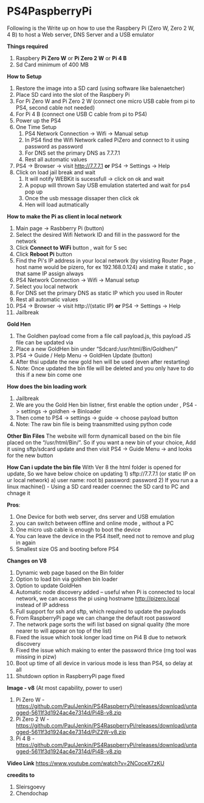 # PS4PaspberryPi
Following is the Write up on how to use the Raspbery Pi (Zero W, Zero 2 W, 4 B) to host a Web server, DNS Server and a USB emulator

**Things required**
1. Raspbery **Pi Zero W** or **Pi Zero 2 W** or **Pi 4 B**
2. Sd Card minimum of 400 MB

**How to Setup**
1. Restore the image into a SD card (using software like balenaetcher)
2. Place SD card into the slot of the Raspbery Pi
3. For Pi Zero W and Pi Zero 2 W (connect one micro USB cable from pi to PS4, second cable not needed)
4. For Pi 4 B (connect one USB C cable from pi to PS4)
5. Power up the PS4
6. One Time Setup
    1. PS4 Network Connection -> Wifi -> Manual setup
    2. In PS4 find the Wifi Network called PiZero and connect to it using password as password
    3. For DNS set the primary DNS as 7.7.7.1
    4. Rest all automatic values
7. PS4 -> Browser -> visit http://7.7.7.1 **or** PS4 -> Settings -> Help
8. Click on load jail break and wait
    1. It will notify WEBKit is sucessfull -> click on ok and wait
    2. A popup will thrown Say USB emulation staterted and wait for ps4 pop up
    3. Once the usb message dissaper then click ok
    4. Hen will load autmatically

**How to make the Pi as client in local network**
1. Main page -> Rasbberry Pi (button)
2. Select the desired Wifi Network ID and fill in the password for the network
3. Click **Connect to WiFi** button , wait for 5 sec
4. Click **Reboot Pi** button
5. Find the Pi's IP address in your local network (by visisting Router Page , host name would be pizero, for ex 192.168.0.124) and make it static , so that same IP assign always
6. PS4 Network Connection -> Wifi -> Manual setup
7. Select you local network 
8. For DNS set the primary DNS as static IP which you used in Router
9. Rest all automatic values
10. PS4 -> Browser -> visit http://(static IP) **or** PS4 -> Settings -> Help
11. Jailbreak

**Gold Hen**
1. The Goldhen payload come from a file call payload.js, this payload JS file can be updated via
2. Place a new GoldHen bin under “Sdcard:/usr/html/Bin/Goldhen/”
3. PS4 ->  Guide / Help Menu -> GoldHen Update (button)
4. After thsi update the new gold hen will be used (even after restarting)
5. Note: Once updated the bin file will be deleted and you only have to do this if a new bin come one

**How does the bin loading work**
1. Jailbreak
2. We are you the Gold Hen bin listner, first enable the option under , PS4 -> settings -> goldhen -> Binloader
3. Then come to PS4 -> settings -> guide -> choose payload button
4. Note: The raw bin file is being traansmitted using python code
           
**Other Bin Files**
The website will form dynamicall based on the bin file placed on the “/usr/html/Bin/”.
So if you want a new bin of your choice, Add it using sftp/sdcard update and then visit 
PS4 ->  Guide Menu -> and looks for the new button

**How Can i update the bin file**
With Ver 8 the html folder is opened for update, So we have below choice on updating
    1) sftp://7.7.7.1 (or static IP on ur local network)
        a) user name: root
        b) password: password
    2) If you run a a linux machine() - Using a SD card reader coennec the SD card to PC and chnage it
  
 
**Pros**:
1. One Device for both web server, dns server and USB emulation
2. you can switch between offline and online mode , without a PC
3. One micro usb cable is enough to boot the device
4. You can leave the device in the PS4 itself, need not to remove and plug in again
5. Smallest size OS and booting before PS4


**Changes on V8**
1. Dynamic web page based on the Bin folder
2. Option to load bin via goldhen bin loader
3. Option to update GoldHen
4. Automatic node discovery added – useful when Pi is connected to local network, we can access the pi using hostname http://pizero.local instead of IP address
5. Full support for ssh and sftp, which required to update the payloads
6. From RaspberryPi page we can change the default root password
7. The network page sorts the wifi list based on signal quality (the more nearer to will appear on top of the list)
8. Fixed the issue which took longer load time on Pi4 B due to network discovery
9. Fixed the issue which making to enter the password thrice (rng tool was missing in pizw)
10. Boot up time of all device in various mode is less than PS4, so delay at all
11. Shutdown option in RaspberryPi page fixed

**Image - v8** (At most capability, power to user)
1. Pi Zero W - https://github.com/PaulJenkin/PS4RaspberryPi/releases/download/untagged-5611f3d1924ac4e7314d/Pi4B-v8.zip
2. Pi Zero 2 W - https://github.com/PaulJenkin/PS4RaspberryPi/releases/download/untagged-5611f3d1924ac4e7314d/PiZ2W-v8.zip
3. Pi 4 B - https://github.com/PaulJenkin/PS4RaspberryPi/releases/download/untagged-5611f3d1924ac4e7314d/Pi4B-v8.zip

**Video Link**
https://www.youtube.com/watch?v=2NCoceX7zKU



**creedits to**
1. Sleirsgoevy
2. Chendochap
